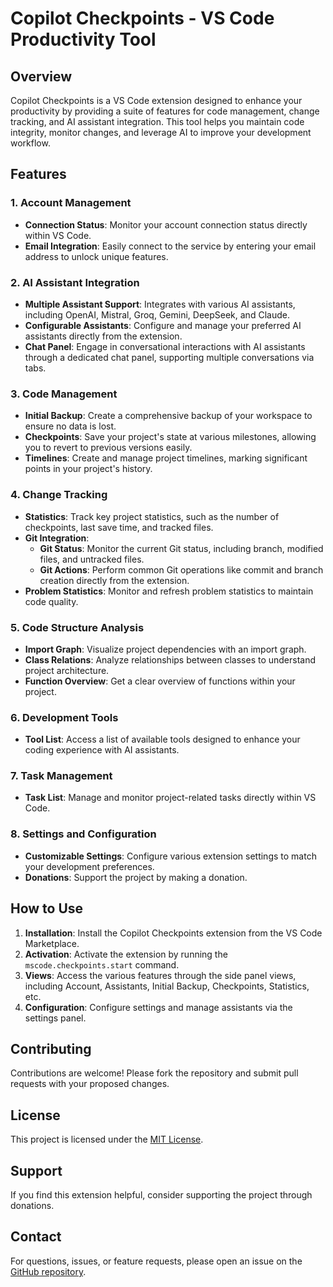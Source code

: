 # Copilot Checkpoints - VS Code Productivity Tool

## Overview

Copilot Checkpoints is a VS Code extension designed to enhance your productivity by providing a suite of features for code management, change tracking, and AI assistant integration. This tool helps you maintain code integrity, monitor changes, and leverage AI to improve your development workflow.

## Features

### 1. Account Management

-   **Connection Status**: Monitor your account connection status directly within VS Code.
-   **Email Integration**: Easily connect to the service by entering your email address to unlock unique features.

### 2. AI Assistant Integration

-   **Multiple Assistant Support**: Integrates with various AI assistants, including OpenAI, Mistral, Groq, Gemini, DeepSeek, and Claude.
-   **Configurable Assistants**: Configure and manage your preferred AI assistants directly from the extension.
-   **Chat Panel**: Engage in conversational interactions with AI assistants through a dedicated chat panel, supporting multiple conversations via tabs.

### 3. Code Management

-   **Initial Backup**: Create a comprehensive backup of your workspace to ensure no data is lost.
-   **Checkpoints**: Save your project's state at various milestones, allowing you to revert to previous versions easily.
-   **Timelines**: Create and manage project timelines, marking significant points in your project's history.

### 4. Change Tracking

-   **Statistics**: Track key project statistics, such as the number of checkpoints, last save time, and tracked files.
-   **Git Integration**:
    -   **Git Status**: Monitor the current Git status, including branch, modified files, and untracked files.
    -   **Git Actions**: Perform common Git operations like commit and branch creation directly from the extension.
-   **Problem Statistics**: Monitor and refresh problem statistics to maintain code quality.

### 5. Code Structure Analysis

-   **Import Graph**: Visualize project dependencies with an import graph.
-   **Class Relations**: Analyze relationships between classes to understand project architecture.
-   **Function Overview**: Get a clear overview of functions within your project.

### 6. Development Tools

-   **Tool List**: Access a list of available tools designed to enhance your coding experience with AI assistants.

### 7. Task Management

-   **Task List**: Manage and monitor project-related tasks directly within VS Code.

### 8. Settings and Configuration

-   **Customizable Settings**: Configure various extension settings to match your development preferences.
-   **Donations**: Support the project by making a donation.

## How to Use

1.  **Installation**: Install the Copilot Checkpoints extension from the VS Code Marketplace.
2.  **Activation**: Activate the extension by running the `mscode.checkpoints.start` command.
3.  **Views**: Access the various features through the side panel views, including Account, Assistants, Initial Backup, Checkpoints, Statistics, etc.
4.  **Configuration**: Configure settings and manage assistants via the settings panel.

## Contributing

Contributions are welcome! Please fork the repository and submit pull requests with your proposed changes.

## License

This project is licensed under the [MIT License](LICENSE).

## Support

If you find this extension helpful, consider supporting the project through donations.

## Contact

For questions, issues, or feature requests, please open an issue on the [GitHub repository](https://github.com/L3nergie/vscode-copilot-Checkpoints-v2).